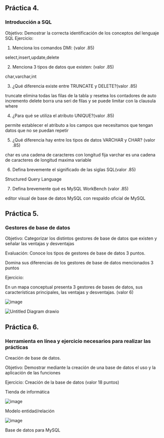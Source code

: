 ## Práctica 4.
### Introducción a SQL
Objetivo: Demostrar la correcta identificación de los conceptos del lenguaje SQL
Ejercicio:

1. Menciona los comandos DMl: (valor .85)

select,insert,update,delete

2. Menciona 3 tipos de datos que existen: (valor .85)

char,varchar,int

3. ¿Qué diferencia existe entre TRUNCATE y DELETE?(valor .85)

truncate elimina todas las filas de la tabla y resetea los contadores de auto incremento
delete borra una seri de filas y se puede limitar con la clausula where

4. ¿Para qué se utiliza el atributo UNIQUE?(valor .85)

permite establecer el atributo a los campos que necesitamos que tengan datos que no se puedan repetir 

5. ¿Qué diferencia hay entre los tipos de datos VARCHAR y CHAR? (valor .85)

char es una cadena de caracteres con longitud fija
varchar es una cadena de caracteres de longitud maxima variable

6. Defina brevemente el significado de las siglas SQL(valor .85)

Structured Query Language

7. Defina brevemente qué es MySQL WorkBench (valor .85)

editor visual de base de datos MySQL con respaldo oficial de MySQL

## Práctica 5.
### Gestores de base de datos

Objetivo: Categorizar los distintos gestores de base de datos que existen y señalar las
ventajas y desventajas

Evaluación: Conoce los tipos de gestores de base de datos 3 puntos.

Domina sus diferencias de los gestores de base de datos mencionados 3 puntos

Ejercicio:

En un mapa conceptual presenta 3 gestores de bases de datos, sus características
principales, las ventajas y desventajas. (valor 6)

![image](https://user-images.githubusercontent.com/91554777/170415427-e2b7321b-a97f-43b0-ac24-6e506c307e6b.png)

![Untitled Diagram drawio](https://user-images.githubusercontent.com/105729934/170519601-4bc97e1f-91a9-4f89-8e60-d9493aaff2d2.png)

## Práctica 6.
### Herramienta en línea y ejercicio necesarios para realizar las prácticas

Creación de base de datos.

Objetivo: Demostrar mediante la creación de una base de datos el uso y la aplicación de
las funciones

Ejercicio: Creación de la base de datos (valor 18 puntos)

Tienda de informática

![image](https://user-images.githubusercontent.com/91554777/170415101-717bca19-3644-46a9-8a57-8d5940c5d283.png)




Modelo entidad/relación

![image](https://user-images.githubusercontent.com/105729934/170522517-c6644fa0-3ef3-4b2e-b427-48172b80b8d7.png)



Base de datos para MySQL


